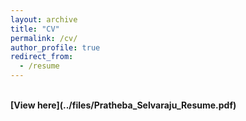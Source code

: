 ```yaml
---
layout: archive
title: "CV"
permalink: /cv/
author_profile: true
redirect_from:
  - /resume
---
```

<br>
<b>[View here](../files/Pratheba_Selvaraju_Resume.pdf)</b><br>
<br>
<br>



<!-- Talks
======
   {% include base_path %}
  <ul>{% for post in site.talks %}
    {% include archive-single-talk-cv.html %}
  {% endfor %}</ul>
  
Teaching
======
  <ul>{% for post in site.teaching %}
    {% include archive-single-cv.html %}
  {% endfor %}</ul> -->
  
<!-- Service and leadership
======
* Currently signed in to 43 different slack teams -->
